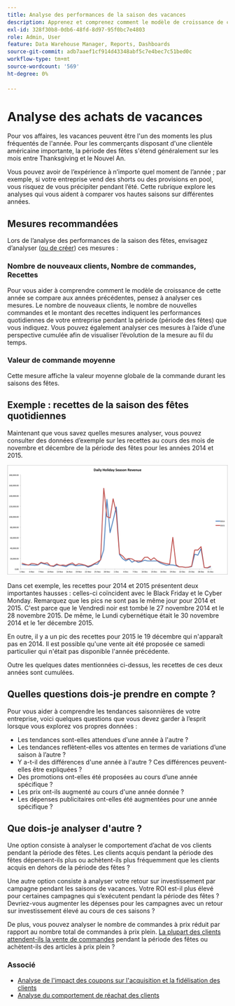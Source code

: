 ```yaml
---
title: Analyse des performances de la saison des vacances
description: Apprenez et comprenez comment le modèle de croissance de cette année se compare aux années précédentes.
exl-id: 328f30b8-0db6-48fd-8d97-95f0bc7e4803
role: Admin, User
feature: Data Warehouse Manager, Reports, Dashboards
source-git-commit: adb7aaef1cf914d43348abf5c7e4bec7c51bed0c
workflow-type: tm+mt
source-wordcount: '569'
ht-degree: 0%

---
```


# Analyse des achats de vacances

Pour vos affaires, les vacances peuvent être l&#39;un des moments les plus fréquentés de l&#39;année. Pour les commerçants disposant d&#39;une clientèle américaine importante, la période des fêtes s&#39;étend généralement sur les mois entre Thanksgiving et le Nouvel An.

Vous pouvez avoir de l’expérience à n’importe quel moment de l’année ; par exemple, si votre entreprise vend des shorts ou des provisions en pool, vous risquez de vous précipiter pendant l’été. Cette rubrique explore les analyses qui vous aident à comparer vos hautes saisons sur différentes années.

## Mesures recommandées

Lors de l’analyse des performances de la saison des fêtes, envisagez d’analyser ([ou de créer](../../data-user/reports/ess-manage-data-metrics.md)) ces mesures :

### Nombre de nouveaux clients, Nombre de commandes, Recettes

Pour vous aider à comprendre comment le modèle de croissance de cette année se compare aux années précédentes, pensez à analyser ces mesures. Le nombre de nouveaux clients, le nombre de nouvelles commandes et le montant des recettes indiquent les performances quotidiennes de votre entreprise pendant la période (période des fêtes) que vous indiquez. Vous pouvez également analyser ces mesures à l’aide d’une perspective cumulée afin de visualiser l’évolution de la mesure au fil du temps.

### Valeur de commande moyenne

Cette mesure affiche la valeur moyenne globale de la commande durant les saisons des fêtes.

## Exemple : recettes de la saison des fêtes quotidiennes

Maintenant que vous savez quelles mesures analyser, vous pouvez consulter des données d’exemple sur les recettes au cours des mois de novembre et décembre de la période des fêtes pour les années 2014 et 2015.

![Chiffre d&#39;affaires de la saison des fêtes quotidiennes pour 2014 et 2015](../../assets/Analyzing_holiday_season.png)

Dans cet exemple, les recettes pour 2014 et 2015 présentent deux importantes hausses : celles-ci coïncident avec le Black Friday et le Cyber Monday. Remarquez que les pics ne sont pas le même jour pour 2014 et 2015. C&#39;est parce que le Vendredi noir est tombé le 27 novembre 2014 et le 28 novembre 2015. De même, le Lundi cybernétique était le 30 novembre 2014 et le 1er décembre 2015.

En outre, il y a un pic des recettes pour 2015 le 19 décembre qui n&#39;apparaît pas en 2014. Il est possible qu&#39;une vente ait été proposée ce samedi particulier qui n&#39;était pas disponible l&#39;année précédente.

Outre les quelques dates mentionnées ci-dessus, les recettes de ces deux années sont cumulées.

## Quelles questions dois-je prendre en compte ?

Pour vous aider à comprendre les tendances saisonnières de votre entreprise, voici quelques questions que vous devez garder à l’esprit lorsque vous explorez vos propres données :

* Les tendances sont-elles attendues d&#39;une année à l&#39;autre ?
* Les tendances reflètent-elles vos attentes en termes de variations d’une saison à l’autre ?
* Y a-t-il des différences d&#39;une année à l&#39;autre ? Ces différences peuvent-elles être expliquées ?
* Des promotions ont-elles été proposées au cours d’une année spécifique ?
* Les prix ont-ils augmenté au cours d&#39;une année donnée ?
* Les dépenses publicitaires ont-elles été augmentées pour une année spécifique ?

## Que dois-je analyser d&#39;autre ?

Une option consiste à analyser le comportement d’achat de vos clients pendant la période des fêtes. Les clients acquis pendant la période des fêtes dépensent-ils plus ou achètent-ils plus fréquemment que les clients acquis en dehors de la période des fêtes ?

Une autre option consiste à analyser votre retour sur investissement par campagne pendant les saisons de vacances. Votre ROI est-il plus élevé pour certaines campagnes qui s’exécutent pendant la période des fêtes ? Devriez-vous augmenter les dépenses pour les campagnes avec un retour sur investissement élevé au cours de ces saisons ?

De plus, vous pouvez analyser le nombre de commandes à prix réduit par rapport au nombre total de commandes à prix plein. [ La plupart des clients attendent-ils la vente de commandes](../analysis/coupon-usage.md) pendant la période des fêtes ou achètent-ils des articles à prix plein ?

### Associé

* [Analyse de l&#39;impact des coupons sur l&#39;acquisition et la fidélisation des clients](../analysis/coupon-impact.md)
* [Analyse du comportement de réachat des clients](../analysis/repurchase-behavior.md)
